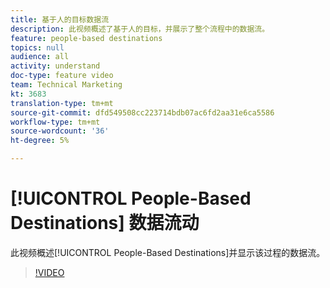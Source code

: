 ```yaml
---
title: 基于人的目标数据流
description: 此视频概述了基于人的目标，并展示了整个流程中的数据流。
feature: people-based destinations
topics: null
audience: all
activity: understand
doc-type: feature video
team: Technical Marketing
kt: 3683
translation-type: tm+mt
source-git-commit: dfd549508cc223714bdb07ac6fd2aa31e6ca5586
workflow-type: tm+mt
source-wordcount: '36'
ht-degree: 5%

---
```



# [!UICONTROL People-Based Destinations] 数据流动

此视频概述[!UICONTROL People-Based Destinations]并显示该过程的数据流。

>[!VIDEO](https://video.tv.adobe.com/v/28968/?quality=12)
